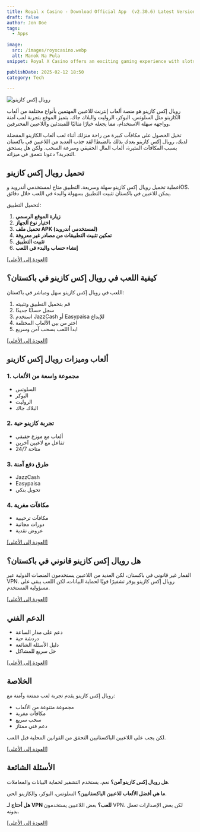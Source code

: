 ```yaml
---
title: Royal x Casino - Download Official App  (v2.30.6) Latest Version
draft: false
author: Jon Doe 
tags:
  - Apps
  
image:
  src: /images/royxcasino.webp
  alt: Manok Na Pula
snippet: Royal X Casino offers an exciting gaming experience with slots, poker, and live dealer games. 

publishDate: 2025-02-12 18:50
category: Tech

---
```


![رويال إكس كازينو](/images/royxcasino.webp "واجهة رويال إكس كازينو")

رويال إكس كازينو هو منصة ألعاب إنترنت للاعبين المهتمين بأنواع مختلفة من ألعاب الكازينو مثل السلوتس، البوكر، الروليت والبلاك جاك. يتميز الموقع بتجربة لعب آمنة وواجهة سهلة الاستخدام، مما يجعله خيارًا مثاليًا للمبتدئين واللاعبين المحترفين.

تخيل الحصول على مكافآت كبيرة من راحة منزلك أثناء لعب ألعاب الكازينو المفضلة لديك. رويال إكس كازينو يعدك بذلك بالضبط! لقد جذب العديد من اللاعبين في باكستان بسبب المكافآت المثيرة، ألعاب المال الحقيقي وسرعة السحب. ولكن هل يستحق التجربة؟ دعونا نتعمق في ميزاته.

<a id="top"></a>

## تحميل رويال إكس كازينو ##
عملية تحميل رويال إكس كازينو سهلة وسريعة. التطبيق متاح لمستخدمي أندرويد وiOS. يمكن للاعبين في باكستان تثبيت التطبيق بسهولة والبدء في اللعب خلال دقائق.

لتحميل التطبيق:
1. **زيارة الموقع الرسمي**
2. **اختيار نوع الجهاز**
3. **تحميل ملف APK (لمستخدمي أندرويد)**
4. **تمكين تثبيت التطبيقات من مصادر غير معروفة**
5. **تثبيت التطبيق**
6. **إنشاء حساب والبدء في اللعب**

<a href="#top">[العودة إلى الأعلى]</a>

## كيفية اللعب في رويال إكس كازينو في باكستان؟ ##
اللعب في رويال إكس كازينو سهل ومباشر في باكستان:
1. قم بتحميل التطبيق وتثبيته
2. سجل حسابًا جديدًا
3. استخدم JazzCash أو Easypaisa للإيداع
4. اختر من بين الألعاب المختلفة
5. ابدأ اللعب بسحب آمن وسريع

<a href="#top">[العودة إلى الأعلى]</a>

## ألعاب وميزات رويال إكس كازينو ##

### 1. مجموعة واسعة من الألعاب ###
- السلوتس
- البوكر
- الروليت
- البلاك جاك

### 2. تجربة كازينو حية ###
- ألعاب مع موزع حقيقي
- تفاعل مع لاعبين آخرين
- متاحة 24/7

### 3. طرق دفع آمنة ###
- JazzCash
- Easypaisa
- تحويل بنكي

### 4. مكافآت مغرية ###
- مكافآت ترحيبية
- دورات مجانية
- عروض نقدية

<a href="#top">[العودة إلى الأعلى]</a>

## هل رويال إكس كازينو قانوني في باكستان؟ ##
القمار غير قانوني في باكستان، لكن العديد من اللاعبين يستخدمون المنصات الدولية عبر VPN. رويال إكس كازينو يوفر تشفيرًا قويًا لحماية البيانات، لكن اللعب يبقى على مسؤولية المستخدم.

<a href="#top">[العودة إلى الأعلى]</a>

## الدعم الفني ##
- دعم على مدار الساعة
- دردشة حية
- دليل الأسئلة الشائعة
- حل سريع للمشاكل

<a href="#top">[العودة إلى الأعلى]</a>

## الخلاصة ##
رويال إكس كازينو يقدم تجربة لعب ممتعة وآمنة مع:
- مجموعة متنوعة من الألعاب
- مكافآت مغرية
- سحب سريع
- دعم فني ممتاز

لكن يجب على اللاعبين الباكستانيين التحقق من القوانين المحلية قبل اللعب.

<a href="#top">[العودة إلى الأعلى]</a>

## الأسئلة الشائعة ##

**هل رويال إكس كازينو آمن؟**
نعم، يستخدم التشفير لحماية البيانات والمعاملات.

**ما هي أفضل الألعاب للاعبين الباكستانيين؟**
السلوتس، البوكر، والكازينو الحي.

**هل أحتاج لـ VPN للعب؟**
بعض اللاعبين يستخدمون VPN، لكن بعض الإصدارات تعمل بدونه.

<a href="#top">[العودة إلى الأعلى]</a>